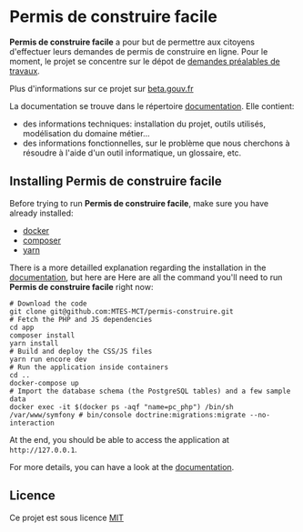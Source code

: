 Permis de construire facile
==============

**Permis de construire facile** a pour but de permettre aux citoyens d'effectuer leurs demandes de permis de construire en ligne. Pour le moment, le projet se concentre sur le dépot de [demandes préalables de travaux](https://www.service-public.fr/particuliers/vosdroits/F17578).

Plus d'informations sur ce projet sur [beta.gouv.fr](https://beta.gouv.fr/startup/permis-de-construire-facile.html)

La documentation se trouve dans le répertoire [documentation](./documentation). Elle contient:

 - des informations techniques: installation du projet, outils utilisés, modélisation du domaine métier...
 - des informations fonctionnelles, sur le problème que nous cherchons à résoudre à l'aide d'un outil informatique, un glossaire, etc.

## Installing Permis de construire facile

Before trying to run **Permis de construire facile**, make sure you have already installed:

 - [docker](https://docs.docker.com/install/)
 - [composer](https://getcomposer.org/)
 - [yarn](https://yarnpkg.com/en/)

There is a more detailled explanation regarding the installation in the [documentation](./doc/technical/install.md), but here are
Here are all the command you'll need to run **Permis de construire facile** right now:

```
# Download the code
git clone git@github.com:MTES-MCT/permis-construire.git
# Fetch the PHP and JS dependencies
cd app
composer install
yarn install
# Build and deploy the CSS/JS files
yarn run encore dev
# Run the application inside containers
cd ..
docker-compose up
# Import the database schema (the PostgreSQL tables) and a few sample data
docker exec -it $(docker ps -aqf "name=pc_php") /bin/sh
/var/www/symfony # bin/console doctrine:migrations:migrate --no-interaction
```

At the end, you should be able to access the application at `http://127.0.0.1`.

For more details, you can have a look at the [documentation](./documentation/).

## Licence

Ce projet est sous licence [MIT](./LICENSE.txt)